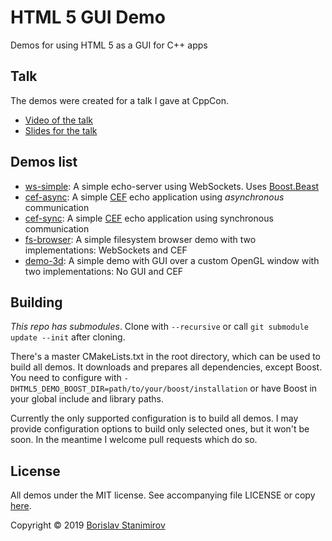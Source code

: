 # HTML 5 GUI Demo

Demos for using HTML 5 as a GUI for C++ apps

## Talk

The demos were created for a talk I gave at CppCon.

* [Video of the talk](https://www.youtube.com/watch?v=bbbcZd4cuxg)
* [Slides for the talk](http://ibob.github.io/slides/html5-gui/)

## Demos list

* [ws-simple](ws-simple): A simple echo-server using WebSockets. Uses [Boost.Beast](https://github.com/boostorg/beast)
* [cef-async](cef-async): A simple [CEF](https://bitbucket.org/chromiumembedded/cef-project/src/master/) echo application using *asynchronous* communication
* [cef-sync](cef-sync): A simple [CEF](https://bitbucket.org/chromiumembedded/cef-project/src/master/) echo application using synchronous communication
* [fs-browser](fs-browser): A simple filesystem browser demo with two implementations: WebSockets and CEF
* [demo-3d](demo-3d): A simple demo with GUI over a custom OpenGL window with two implementations: No GUI and CEF

## Building

*This repo has submodules*. Clone with `--recursive` or call `git submodule update --init` after cloning.

There's a master CMakeLists.txt in the root directory, which can be used to build all demos. It downloads and prepares all dependencies, except Boost. You need to configure with `-DHTML5_DEMO_BOOST_DIR=path/to/your/boost/installation` or have Boost in your global include and library paths.

Currently the only supported configuration is to build all demos. I may provide configuration options to build only selected ones, but it won't be soon. In the meantime I welcome pull requests which do so.

## License

All demos under the MIT license. See accompanying file LICENSE or copy [here](https://opensource.org/licenses/MIT).

Copyright &copy; 2019 [Borislav Stanimirov](https://ibob.github.io/)
